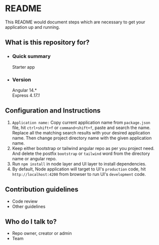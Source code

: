 # README #

This README would document steps which are necessary to get your application up and running.

## What is this repository for? ##

* ### Quick summary ###

    Starter app

* ### Version ###

    Angular 14.* <br>
    Express 4.*17.1* <br>
## Configuration and Instructions ##

  1. `Application name:` Copy current application name from `package.json` file, hit `ctrl+shift+f` or `command+shift+f`, paste and search the name. Replace all the matching search results with your desired application name. Then change project directory name with the given application name.
  2. Keep either bootstrap or tailwind angular repo as per you project need. And delete the postfix `bootstrap` or `tailwind` word from the directory name or angular repo.
  2. Run `npm install` in node layer and UI layer to install dependencies.
  3. By default, Node application will target to UI's `production` code, hit `http://localhost:4200` from browser to run UI's `development` code.

## Contribution guidelines ##

* Code review
* Other guidelines

## Who do I talk to? ##

* Repo owner, creator or admin
* Team
